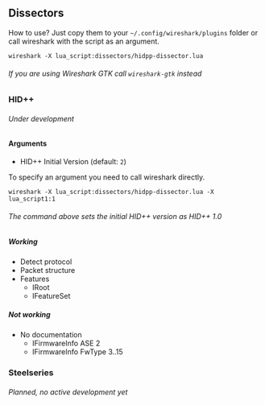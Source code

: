## Dissectors

How to use? Just copy them to your `~/.config/wireshark/plugins` folder or call wireshark with the script as an argument.
```
wireshark -X lua_script:dissectors/hidpp-dissector.lua
```
###### If you are using Wireshark GTK call `wireshark-gtk` instead

### HID++
###### Under development

#### Arguments
  - HID++ Initial Version (default: `2`)

To specify an argument you need to call wireshark directly.
```
wireshark -X lua_script:dissectors/hidpp-dissector.lua -X lua_script1:1
```
###### The command above sets the initial HID++ version as HID++ 1.0

##### Working
  - Detect protocol
  - Packet structure
  - Features
    - IRoot
    - IFeatureSet

##### Not working
  - No documentation
    - IFirmwareInfo ASE 2
    - IFirmwareInfo FwType 3..15

### Steelseries
###### Planned, no active development yet
